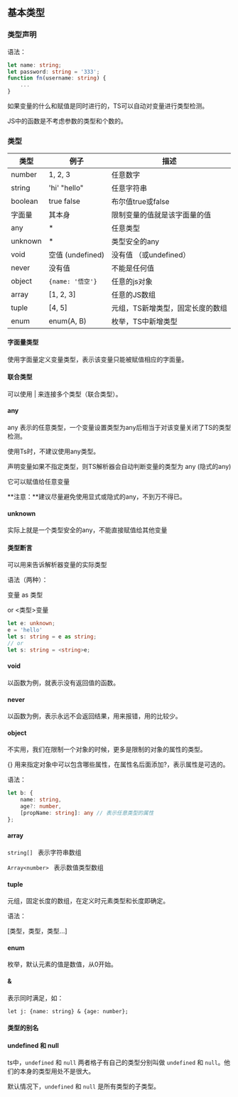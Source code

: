 ## 基本类型

### 类型声明

语法：

```typescript
let name: string;
let password: string = '333';
function fn(username: string) {
    ...
}
```

如果变量的什么和赋值是同时进行的，TS可以自动对变量进行类型检测。

JS中的函数是不考虑参数的类型和个数的。

### 类型

| 类型    | 例子             | 描述                             |
| ------- | ---------------- | -------------------------------- |
| number  | 1, 2, 3          | 任意数字                         |
| string  | 'hi' "hello"     | 任意字符串                       |
| boolean | true false       | 布尔值true或false                |
| 字面量  | 其本身           | 限制变量的值就是该字面量的值     |
| any     | *                | 任意类型                         |
| unknown | *                | 类型安全的any                    |
| void    | 空值 (undefined) | 没有值 （或undefined）           |
| never   | 没有值           | 不能是任何值                     |
| object  | `{name: '悟空'}` | 任意的js对象                     |
| array   | [1, 2, 3]        | 任意的JS数组                     |
| tuple   | [4, 5]           | 元组，TS新增类型，固定长度的数组 |
| enum    | enum(A, B)       | 枚举，TS中新增类型               |

#### 字面量类型

使用字面量定义变量类型，表示该变量只能被赋值相应的字面量。

#### 联合类型

可以使用 | 来连接多个类型（联合类型）。

#### any

any 表示的任意类型，一个变量设置类型为any后相当于对该变量关闭了TS的类型检测。

使用Ts时，不建议使用any类型。

声明变量如果不指定类型，则TS解析器会自动判断变量的类型为 any (隐式的any)

它可以赋值给任意变量

**注意：**建议尽量避免使用显式或隐式的any，不到万不得已。

#### unknown

实际上就是一个类型安全的any，不能直接赋值给其他变量

#### 类型断言

可以用来告诉解析器变量的实际类型

语法（两种）：

变量 as 类型

 or <类型>变量

```typescript
let e: unknown;
e = 'hello'
let s: string = e as string;
// or
let s: string = <string>e;
```

#### void

以函数为例，就表示没有返回值的函数。

#### never

以函数为例，表示永远不会返回结果，用来报错，用的比较少。

#### object

不实用，我们在限制一个对象的时候，更多是限制的对象的属性的类型。

{} 用来指定对象中可以包含哪些属性，在属性名后面添加?，表示属性是可选的。

语法：

```typescript
let b: {
	name: string,
    age?: number,
    [propName: string]: any // 表示任意类型的属性
};
```



#### array

`string[] ` 表示字符串数组

`Array<number> ` 表示数值类型数组

#### tuple

元组，固定长度的数组，在定义时元素类型和长度即确定。

语法：

[类型，类型，类型...]

#### enum

枚举，默认元素的值是数值，从0开始。

#### &

表示同时满足，如：

```
let j: {name: string} & {age: number};
```

#### 类型的别名

#### undefined 和 null

ts中，`undefined` 和 `null` 两者格子有自己的类型分别叫做 `undefined` 和 `null`。他们的本身的类型用处不是很大。

默认情况下，`undefined` 和 `null` 是所有类型的子类型。
